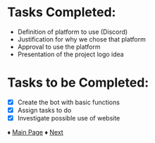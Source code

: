 # Tasks Completed:
* Definition of platform to use (Discord)
* Justification for why we chose that platform
* Approval to use the platform
* Presentation of the project logo idea

# Tasks to be Completed:
- [X] Create the bot with basic functions
- [X] Assign tasks to do
- [X] Investigate possible use of website

♦ [Main Page](https://github.com/Edwin-Lines/Project-Cosmos/tree/Third-Deadline) ♦ [Next](https://github.com/Edwin-Lines/Project-Cosmos/blob/Third-Deadline/Documentation/Project%20Logs/Second%20Deadline%20Logs/2.%20Date:%2003-11-2021.md) 

